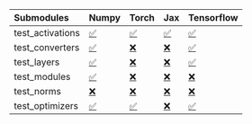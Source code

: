 | Submodules       | Numpy                                                                                                                            | Torch                                                                                                                            | Jax                                                                                                                              | Tensorflow                                                                                                                       |
|:-----------------|:---------------------------------------------------------------------------------------------------------------------------------|:---------------------------------------------------------------------------------------------------------------------------------|:---------------------------------------------------------------------------------------------------------------------------------|:---------------------------------------------------------------------------------------------------------------------------------|
| test_activations | <a href="https://github.com/unifyai/ivy/runs/7805649352?check_suite_focus=true" rel="noopener noreferrer" target="_blank">✅</a> | <a href="https://github.com/unifyai/ivy/runs/7805649920?check_suite_focus=true" rel="noopener noreferrer" target="_blank">✅</a> | <a href="https://github.com/unifyai/ivy/runs/7805650469?check_suite_focus=true" rel="noopener noreferrer" target="_blank">✅</a> | <a href="https://github.com/unifyai/ivy/runs/7805650918?check_suite_focus=true" rel="noopener noreferrer" target="_blank">✅</a> |
| test_converters  | <a href="https://github.com/unifyai/ivy/runs/7805649431?check_suite_focus=true" rel="noopener noreferrer" target="_blank">✅</a> | <a href="https://github.com/unifyai/ivy/runs/7805650001?check_suite_focus=true" rel="noopener noreferrer" target="_blank">❌</a> | <a href="https://github.com/unifyai/ivy/runs/7805650534?check_suite_focus=true" rel="noopener noreferrer" target="_blank">❌</a> | <a href="https://github.com/unifyai/ivy/runs/7805651000?check_suite_focus=true" rel="noopener noreferrer" target="_blank">✅</a> |
| test_layers      | <a href="https://github.com/unifyai/ivy/runs/7805649528?check_suite_focus=true" rel="noopener noreferrer" target="_blank">✅</a> | <a href="https://github.com/unifyai/ivy/runs/7805650108?check_suite_focus=true" rel="noopener noreferrer" target="_blank">❌</a> | <a href="https://github.com/unifyai/ivy/runs/7805650628?check_suite_focus=true" rel="noopener noreferrer" target="_blank">❌</a> | <a href="https://github.com/unifyai/ivy/runs/7805651073?check_suite_focus=true" rel="noopener noreferrer" target="_blank">✅</a> |
| test_modules     | <a href="https://github.com/unifyai/ivy/runs/7805649653?check_suite_focus=true" rel="noopener noreferrer" target="_blank">✅</a> | <a href="https://github.com/unifyai/ivy/runs/7805650190?check_suite_focus=true" rel="noopener noreferrer" target="_blank">❌</a> | <a href="https://github.com/unifyai/ivy/runs/7805650698?check_suite_focus=true" rel="noopener noreferrer" target="_blank">❌</a> | <a href="https://github.com/unifyai/ivy/runs/7805651142?check_suite_focus=true" rel="noopener noreferrer" target="_blank">❌</a> |
| test_norms       | <a href="https://github.com/unifyai/ivy/runs/7805649746?check_suite_focus=true" rel="noopener noreferrer" target="_blank">❌</a> | <a href="https://github.com/unifyai/ivy/runs/7805650286?check_suite_focus=true" rel="noopener noreferrer" target="_blank">❌</a> | <a href="https://github.com/unifyai/ivy/runs/7805650778?check_suite_focus=true" rel="noopener noreferrer" target="_blank">❌</a> | <a href="https://github.com/unifyai/ivy/runs/7805651278?check_suite_focus=true" rel="noopener noreferrer" target="_blank">❌</a> |
| test_optimizers  | <a href="https://github.com/unifyai/ivy/runs/7805649845?check_suite_focus=true" rel="noopener noreferrer" target="_blank">✅</a> | <a href="https://github.com/unifyai/ivy/runs/7805650372?check_suite_focus=true" rel="noopener noreferrer" target="_blank">✅</a> | <a href="https://github.com/unifyai/ivy/runs/7805650853?check_suite_focus=true" rel="noopener noreferrer" target="_blank">❌</a> | <a href="https://github.com/unifyai/ivy/runs/7805651522?check_suite_focus=true" rel="noopener noreferrer" target="_blank">✅</a> |